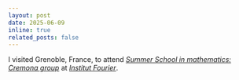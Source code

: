 ```yaml
---
layout: post
date: 2025-06-09
inline: true
related_posts: false
---
```


I visited Grenoble, France, to attend *[Summer School in mathematics: Cremona group](https://if-summer2025.sciencesconf.org/)* at *[Institut Fourier](https://www-fourier.ujf-grenoble.fr/?q=fr)*.

